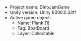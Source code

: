 <!-- UNITY CODE ASSIST INSTRUCTIONS START -->
- Project name: DinoJamGame
- Unity version: Unity 6000.0.33f1
- Active game object:
  - Name: Plank (1)
  - Tag: BoatBoard
  - Layer: Collectable
<!-- UNITY CODE ASSIST INSTRUCTIONS END -->